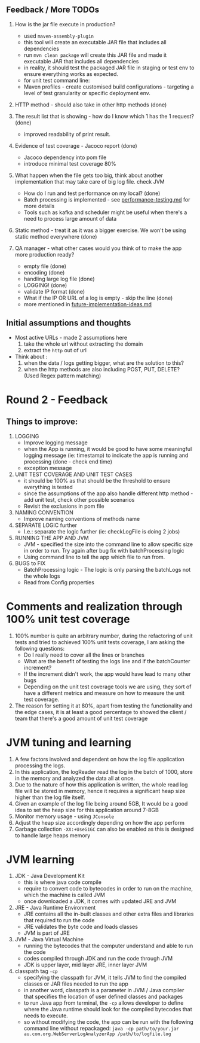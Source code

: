 ## Feedback / More TODOs
1. How is the jar file execute in production?
   - used `maven-assembly-plugin`
   - this tool will create an executable JAR file that includes all dependencies
   - run `mvn clean package` will create this JAR file and made it executable JAR that includes all dependencies
   - in reality, it should test the packaged JAR file in staging or test env to ensure everything works as expected.
   
   * for unit test command line:
   - Maven profiles - create customised build configurations - targeting a level of test granularity or specific deployment env.

2. HTTP method - should also take in other http methods (done)

3. The result list that is showing - how do I know which 1 has the 1 request? (done)
   - improved readability of print result.
4. Evidence of test coverage - Jacoco report (done)
    - Jacoco dependency into pom file
    - introduce minimal test coverage 80%

5. What happen when the file gets too big, think about another implementation that may take care of big log file. check JVM
    - How do I run and test performance on my local? (done)
    - Batch processing is implemented - see [performance-testing.md](performance-testing.md) for more details
    - Tools such as kafka and scheduler might be useful when there's a need to process large amount of data
6. Static method - treat it as it was a bigger exercise. We won't be using static method everywhere (done)
7. QA manager - what other cases would you think of to make the app more production ready?
   - empty file (done)
   - encoding (done)
   - handling large log file (done)
   - LOGGING! (done)
   - validate IP format (done)
   - What if the IP OR URL of a log is empty - skip the line (done)
   - more mentioned in [future-implementation-ideas.md](future-implementation-ideas.md)


## Initial assumptions and thoughts
* Most active URLs - made 2 assumptions here
   1. take the whole url without extracting the domain
   2. extract the `http` out of url
* Think about :
   1. when the data / logs getting bigger, what are the solution to this?
   2. when the http methods are also including POST, PUT, DELETE? (Used Regex pattern matching)


# Round 2 - Feedback
## Things to improve:
1. LOGGING
   - Improve logging message
   - when the App is running, it would be good to have some meaningful logging message (ie: timestamp) to indicate the app is running and processing (done - check end time)
   - exception message
2. UNIT TEST COVERAGE AND UNIT TEST CASES
   - it should be 100% as that should be the threshold to ensure everything is tested
   - since the assumptions of the app also handle different http method - add unit test, check other possible scenarios 
   - Revisit the exclusions in pom file
3. NAMING CONVENTION
   - Improve naming conventions of methods name
4. SEPARATE LOGIC further
   - I.e.: separate the logic further (ie: checkLogFile is doing 2 jobs)
5. RUNNING THE APP AND JVM
   - JVM - specified the size into the command line to allow specific size in order to run. Try again after bug fix with batchProcessing logic
   - Using command line to tell the app which file to run from.
6. BUGS to FIX
   - BatchProcessing logic - The logic is only parsing the batchLogs not the whole logs
   - Read from Config properties


# Comments and realization through 100% unit test coverage
1. 100% number is quite an arbitrary number, during the refactoring of unit tests and tried to achieved 100% unit tests coverage, I am asking the following questions:
   - Do I really need to cover all the lines or branches
   - What are the benefit of testing the logs line and if the batchCounter increment?
   - If the increment didn't work, the app would have lead to many other bugs
   - Depending on the unit test coverage tools we are using, they sort of have a different metrics and measure on how to measure the unit test coverage. 
2. The reason for setting it at 80%, apart from testing the functionality and the edge cases, it is at least a good percentage to showed the client / team that there's a good amount of unit test coverage

# JVM tuning and learning
1. A few factors involved and dependent on how the log file application processing the logs.
2. In this application, the logReader read the log in the batch of 1000, store in the memory and analyzed the data all at once.
3. Due to the nature of how this application is written, the whole read log file will be stored in memory, hence it requires a significant heap size higher than the log file itself.
4. Given an example of the log file being around 5GB, It would be a good idea to set the heap size for this application around 7-8GB
5. Monitor memory usage - using `JConsole`
6. Adjust the heap size accordingly depending on how the app perform
7. Garbage collection `-XX:+UseG1GC` can also be enabled as this is designed to handle large heaps memory

# JVM learning
1. JDK - Java Development Kit
   - this is where java code compile
   - require to convert code to bytecodes in order to run on the machine, which the machine is called JVM
   - once downloaded a JDK, it comes with updated JRE and JVM
2. JRE - Java Runtime Environment
   - JRE contains all the in-built classes and other extra files and libraries that required to run the code
   - JRE validates the byte code and loads classes
   - JVM is part of JRE
3. JVM - Java Virtual Machine
   - running the bytecodes that the computer understand and able to run the code
   - codes compiled through JDK and run the code through JVM
   - JDK is upper layer, mid layer JRE, inner layer JVM
4. classpath tag `-cp` 
   - specifying the classpath for JVM, it tells JVM to find the compiled classes or JAR files needed to run the app
   - in another word, classpath is a parameter in JVM / Java compiler that specifies the location of user defined classes and packages
   - to run Java app from terminal, the `-cp` allows developer to define where the Java runtime should look for the compiled bytecodes that needs to execute.
   - so without modifying the code, the app can be run with the following command line without repackaged:
     `java -cp path/to/your.jar au.com.org.WebServerLogAnalyzerApp /path/to/logfile.log`